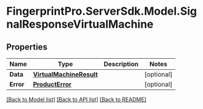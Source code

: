 # FingerprintPro.ServerSdk.Model.SignalResponseVirtualMachine
## Properties

Name | Type | Description | Notes
------------ | ------------- | ------------- | -------------
**Data** | [**VirtualMachineResult**](VirtualMachineResult.md) |  | [optional] 
**Error** | [**ProductError**](ProductError.md) |  | [optional] 

[[Back to Model list]](../README.md#documentation-for-models) [[Back to API list]](../README.md#documentation-for-api-endpoints) [[Back to README]](../README.md)

